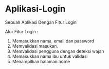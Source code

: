 # Aplikasi-Login
Sebuah Aplikasi Dengan Fitur Login

Alur Fitur Login :
1. Memasukkan nama, email dan password
2. Memvalidasi masukan.
3. Memvalidasi pengguna dengan deteksi wajah
4. Memasukkan nama ibu untuk validasi
5. Menampilkan halaman home

